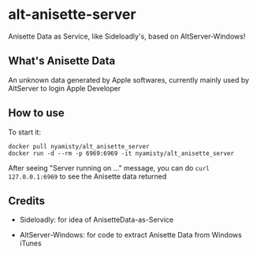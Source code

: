 # alt-anisette-server

Anisette Data as Service, like Sideloadly's, based on AltServer-Windows!

## What's Anisette Data

An unknown data generated by Apple softwares, currently mainly used by AltServer to login Apple Developer

## How to use

To start it:

```
docker pull nyamisty/alt_anisette_server
docker run -d --rm -p 6969:6969 -it nyamisty/alt_anisette_server
```

After seeing "Server running on ..." message, you can do `curl 127.0.0.1:6969` to see the Anisette data returned

## Credits

- Sideloadly: for idea of AnisetteData-as-Service

- AltServer-Windows: for code to extract Anisette Data from Windows iTunes

